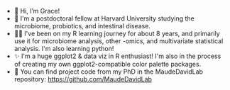 - 👋 Hi, I’m Grace!
- 👀 I'm a postdoctoral fellow at Harvard University studying the microbiome, probiotics, and intestinal disease.
- 👩‍💻 I've been on my R learning journey for about 8 years, and primarily use it for microbiome analysis, other -omics, and multivariate statistical analysis. I'm also learning python!
- ✨ I'm a huge ggplot2 & data viz in R enthusiast! I'm also in the process of creating my own ggplot2-compatible color palette packages.
- 🌱 You can find project code from my PhD in the MaudeDavidLab repository: https://github.com/MaudeDavidLab

<!---
gdeitzler/gdeitzler is a ✨ special ✨ repository because its `README.md` (this file) appears on your GitHub profile.
You can click the Preview link to take a look at your changes.
--->
